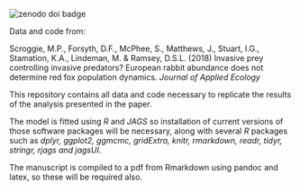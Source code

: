 ![zenodo doi badge](https://zenodo.org/badge/DOI/10.5281/zenodo.1313890.svg)

Data and code from: 

Scroggie, M.P., Forsyth, D.F., McPhee, S., Matthews, J., Stuart, I.G., Stamation, K.A., Lindeman, M. & Ramsey, D.S.L. (2018) Invasive prey controlling invasive predators? European rabbit abundance does not determine red fox population dynamics. *Journal of Applied Ecology*

This repository contains all data and code necessary to replicate the results of the analysis presented in the paper. 

The model is fitted using *R* and *JAGS* so installation of current versions of those software packages will be necessary, along with several *R* packages such as *dplyr, ggplot2, ggmcmc, gridExtra, knitr, rmarkdown, readr, tidyr, stringr, rjags and jagsUI*.

The manuscript is compiled to a pdf from Rmarkdown using pandoc and latex, so these will be required also.
